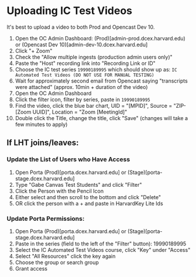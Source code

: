 # Uploading IC Test Videos

It's best to upload a video to both Prod and Opencast Dev 10.

1. Open the OC Admin Dashboard: (Prod)[admin-prod.dcex.harvard.edu) or (Opencast Dev 10)[admin-dev-10.dcex.harvard.edu]
2. Click "+ Zoom"
3. Check the "Allow multiple ingests (production admin users only)"
4. Paste the "Host" recording link into "Recording Link or ID"
5. Choose the IC test series `19990189995` which should show up as: `IC Automated Test Videos (DO NOT USE FOR MANUAL TESTING)`
6. Wait for approximately second email from Opencast saying "transcripts were attached" (approx. 10min + duration of the video)
7. Open the OC Admin Dashboard
8. Click the filter icon, filter by series, paste in `19990189995`
9. Find the video, click the blue bar chart, UID = "[MPID]", Source = "ZIP-[Zoom UUID]", Location = "Zoom [MeetingId]"
10. Double click the Title, change the title, click "Save" (changes will take a few minutes to apply)

## If LHT joins/leaves:

### Update the List of Users who Have Access

1. Open Porta (Prod)[porta.dcex.harvard.edu] or (Stage)[porta-stage.dcex.harvard.edu]
2. Type "Gabe Canvas Test Students" and click "Filter"
3. Click the Person with the Pencil Icon
4. Either select and then scroll to the bottom and click "Delete"
5. OR click the person with a + and paste in HarvardKey Lite Ids

### Update Porta Permissions:

1. Open Porta (Prod)[porta.dcex.harvard.edu] or (Stage)[porta-stage.dcex.harvard.edu]
2. Paste in the series (field to the left of the "Filter" button): 19990189995
3. Select the IC Automated Test Videos course, click "Key" under "Access"
4. Select "All Resources" click the key again
5. Choose the group or search group
6. Grant access
